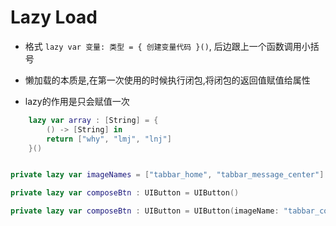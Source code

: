 # Lazy Load

- 格式 `lazy var 变量: 类型 = { 创建变量代码 }()`, 后边跟上一个函数调用小括号

- 懒加载的本质是,在第一次使用的时候执行闭包,将闭包的返回值赋值给属性

- lazy的作用是只会赋值一次

```swift
    lazy var array : [String] = {
        () -> [String] in
        return ["why", "lmj", "lnj"]
    }()
```

```swift

private lazy var imageNames = ["tabbar_home", "tabbar_message_center"]

private lazy var composeBtn : UIButton = UIButton()

private lazy var composeBtn : UIButton = UIButton(imageName: "tabbar_compose_icon_add", bgImageName: "tabbar_compose_button")

```
